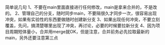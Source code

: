 简单说几句
1、不要在main里面直接进行任何修改，main是拿来合并的，不是改的。
2、管理自己的分支，随时同步main，不要隔很久才同步一次，很容易出现冲突，如果有实验性的东西要做随时创建新分支
3、如果出现任何冲突，不要立刻覆盖，先问，搞清楚哪里出现了冲突，再讨论，必要的时候要拉新分支
4、因为项目周期短体量小，合并用merge就OK，但是注意，合并前务必先拉取最新的main，另外还要注意第三点
